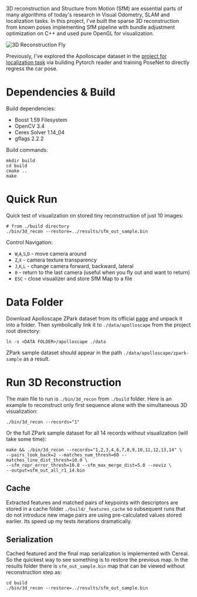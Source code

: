 3D reconstruction and Structure from Motion (SfM) are essential parts of many algorithms of today's research in Visual Odometry, SLAM and localization tasks. In this project, I've built the sparse 3D reconstruction from known poses implementing SfM pipeline with bundle adjustment optimization on C++ and used pure OpenGL for visualization.

![3D Reconstruction Fly](./results/3d_reconstruction_fly.gif)

Previously, I've explored the Apolloscape dataset in the [project for localization task](https://github.com/bexcite/apolloscape-loc) via building Pytorch reader and training PoseNet to directly regress the car pose.

# Dependencies & Build

Build dependencies:
- Boost 1.59 Filesystem
- OpenCV 3.4
- Ceres Solver 1.14_04
- gflags 2.2.2

Build commands:
```
mkdir build
cd build
cmake ..
make
```

# Quick Run

Quick test of visualization on stored tiny reconstruction of just 10 images:
```
# from ./build directory
./bin/3d_recon --restore=../results/sfm_out_sample.bin
```

Control Navigation:
- `W`,`A`,`S`,`D` - move camera around
- `Z`,`X` - camera texture transparency
- `J`,`K`,`L` - change camera forward, backward, lateral
- `0` - return to the last camera (useful when you fly out and want to return)
- `ESC` - close visualizer and store SfM Map to a file

# Data Folder

Download Apolloscape ZPark dataset from its official [page](http://apolloscape.auto/scene.html) and unpack it into a folder. Then symbolically link it to `./data/apolloscape` from the project root directory:

```
ln -s <DATA FOLDER>/apolloscape ./data
```

ZPark sample dataset should appear in the path `./data/apolloscape/zpark-sample` as a result.

# Run 3D Reconstruction

The main file to run is `./bin/3d_recon` from `./build` folder. Here is an example to reconstruct only first sequence alone with the simultaneous 3D visualization:
```
./bin/3d_recon --records="1"
```
Or the full ZPark sample dataset for all 14 records without visualization (will take some time):
```
make && ./bin/3d_recon --records="1,2,3,4,6,7,8,9,10,11,12,13,14" \
--pairs_look_back=2 --matches_num_thresh=60 --matches_line_dist_thresh=10.0 \
--sfm_repr_error_thresh=10.0 --sfm_max_merge_dist=5.0 --noviz \
--output=sfm_out_all_r1_14.bin
```

## Cache

Extracted features and matched pairs of keypoints with descriptors are stored in a cache folder `./build/_features_cache` so subsequent runs that do not introduce new image pairs are using pre-calculated values stored earlier. Its speed up my tests iterations dramatically.

## Serialization

Cached featured and the final map serialization is implemented with Cereal. So the quickest way to see something is to restore the previous map. In the results folder there is `sfm_out_sample.bin` map that can be viewed without reconstruction step as:
```
cd build
./bin/3d_recon --restore=../results/sfm_out_sample.bin
```